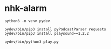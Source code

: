 # nhk-alarm


```
python3 -m venv pydev

pydev/bin/pip3 install pyPodcastParser requests
pydev/bin/pip3 install playsound==1.2.2
```

```
pydev/bin/python3 play.py
```